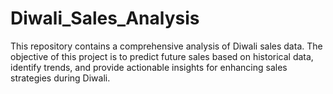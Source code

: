 # Diwali_Sales_Analysis
This repository contains a comprehensive analysis of Diwali sales data. The objective of this project is to predict future sales based on historical data, identify trends, and provide actionable insights for enhancing sales strategies during Diwali.
